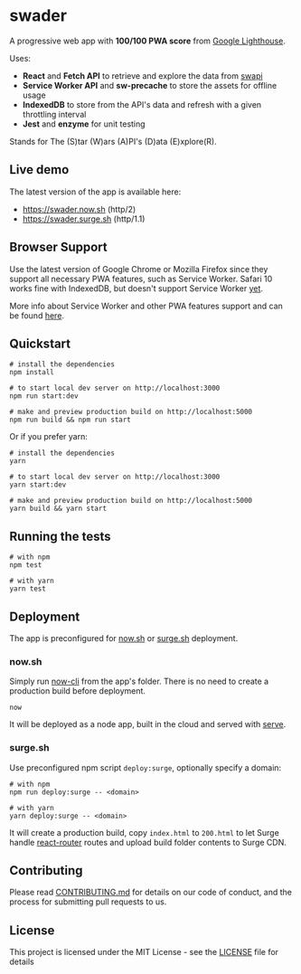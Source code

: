 # swader

A progressive web app with **100/100 PWA score** from [Google Lighthouse](https://developers.google.com/web/tools/lighthouse/).

Uses:
* __React__ and __Fetch API__ to retrieve and explore the data from [swapi](https://swapi.co/)
* __Service Worker API__ and __sw-precache__ to store the assets for offline usage
* __IndexedDB__ to store from the API's data and refresh with a given throttling interval
* __Jest__ and __enzyme__ for unit testing

Stands for The (S)tar (W)ars (A)PI's (D)ata (E)xplore(R).

## Live demo

The latest version of the app is available here:
* <https://swader.now.sh> (http/2)
* <https://swader.surge.sh> (http/1.1)

## Browser Support

Use the latest version of Google Chrome or Mozilla Firefox since they support all necessary PWA features, such as Service Worker. Safari 10 works fine with IndexedDB, but doesn't support Service Worker [yet](https://m.phillydevshop.com/apples-refusal-to-support-progressive-web-apps-is-a-serious-detriment-to-future-of-the-web-e81b2be29676).

More info about Service Worker and other PWA features support and can be found [here](https://jakearchibald.github.io/isserviceworkerready/).

## Quickstart

```
# install the dependencies
npm install

# to start local dev server on http://localhost:3000
npm run start:dev

# make and preview production build on http://localhost:5000
npm run build && npm run start
```

Or if you prefer yarn:

```
# install the dependencies
yarn

# to start local dev server on http://localhost:3000
yarn start:dev

# make and preview production build on http://localhost:5000
yarn build && yarn start
```

## Running the tests

```
# with npm
npm test

# with yarn
yarn test
```

## Deployment

The app is preconfigured for [now.sh](https://now.sh) or [surge.sh](https://surge.sh) deployment.

### now.sh

Simply run [now-cli](https://github.com/zeit/now-cli) from the app's folder. There is no need to create a production build before deployment.

```
now
```

It will be deployed as a node app, built in the cloud and served with [serve](https://github.com/zeit/serve).

### surge.sh

Use preconfigured npm script `deploy:surge`, optionally specify a domain:

```
# with npm
npm run deploy:surge -- <domain>

# with yarn
yarn deploy:surge -- <domain>
```

It will create a production build, copy `index.html` to `200.html` to let Surge handle [react-router](https://github.com/ReactTraining/react-router) routes and upload build folder contents to Surge CDN.

## Contributing

Please read [CONTRIBUTING.md](CONTRIBUTING.md) for details on our code of conduct, and the process for submitting pull requests to us.


## License

This project is licensed under the MIT License - see the [LICENSE](LICENSE) file for details

